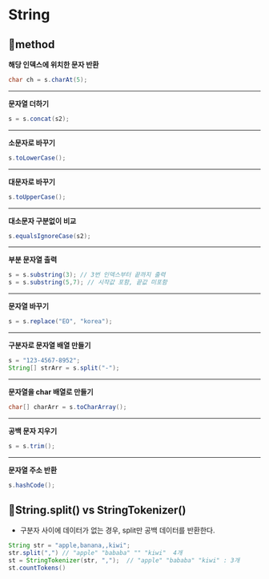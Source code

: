 

# String

## 🍺method

**해당 인덱스에 위치한 문자 반환**
```java
char ch = s.charAt(5);
```
<hr />

**문자열 더하기**
```java
s = s.concat(s2);
```
<hr />

**소문자로 바꾸기**
```java
s.toLowerCase();
```
<hr />

**대문자로 바꾸기**
```java
s.toUpperCase();
```
<hr />

**대소문자 구분없이 비교**
```java
s.equalsIgnoreCase(s2);
```
<hr />

**부분 문자열 출력**
```java
s = s.substring(3); // 3번 인덱스부터 끝까지 출력
s = s.substring(5,7); // 시작값 포함, 끝값 미포함
```
<hr />


**문자열 바꾸기**
```java
s = s.replace("EO", "korea");
```
<hr />

**구분자로 문자열 배열 만들기**
```java
s = "123-4567-8952";
String[] strArr = s.split("-");
```
<hr />

**문자열을 char 배열로 만들기**
```java
char[] charArr = s.toCharArray();
```
<hr />

**공백 문자 지우기**
```java
s = s.trim();
```
<hr />

**문자열 주소 반환** 
```java
s.hashCode();
```


## 🍹String.split() vs StringTokenizer()


- 구분자 사이에 데이터가 없는 경우, split만 공백 데이터를 반환한다.
```java
String str = "apple,banana,,kiwi";
str.split(",") // "apple" "bababa" "" "kiwi"  4개
st = StringTokenizer(str, ",");  // "apple" "bababa" "kiwi" : 3개
st.countTokens() 
 ```



